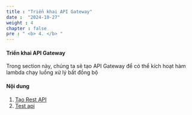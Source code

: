 ```yaml
---
title : "Triển khai API Gateway"
date :  "2024-10-27" 
weight : 4 
chapter : false
pre : " <b> 4. </b> "
---
```


#### Triển khai API Gateway

Trong section này, chúng ta sẽ tạo API Gateway để có thể kích hoạt hàm lambda chạy luồng xử lý bất đồng bộ 

#### Nội dung 

1. [Tạo Rest API](4.1-CreateRestApi/)
2. [Test api](4.2-TestAPI/)
